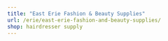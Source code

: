 ```yaml
---
title: "East Erie Fashion & Beauty Supplies"
url: /erie/east-erie-fashion-and-beauty-supplies/
shop: hairdresser supply
---
```

